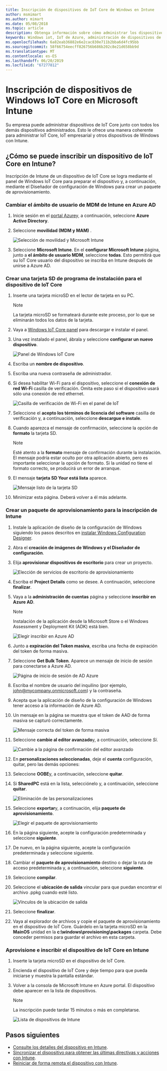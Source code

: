 ```yaml
---
title: Inscripción de dispositivos de IoT Core de Windows en Intune
author: msmimart
ms.author: mimart
ms.date: 05/08/2018
ms.topic: article
description: Obtenga información sobre cómo administrar los dispositivos con administración de dispositivos de Microsoft Intune y Windows IoT.
keywords: Windows iot, IoT de Azure, administración de dispositivos de Intune, administración de dispositivos
ms.openlocfilehash: 6a82eab36882e6e2cac830e711b2bba6d4fc95bb
ms.sourcegitcommit: 58f66754eecff826756b686b202c8e21d658bb9d
ms.translationtype: MT
ms.contentlocale: es-ES
ms.lasthandoff: 06/20/2019
ms.locfileid: "67277812"
---
```

# <a name="enrolling-windows-iot-core-devices-in-microsoft-intune"></a>Inscripción de dispositivos de Windows IoT Core en Microsoft Intune

Su empresa puede administrar dispositivos de IoT Core junto con todos los demás dispositivos administrados. Esto le ofrece una manera coherente para administrar IoT Core, IoT empresarial y otros dispositivos de Windows con Intune.

## <a name="how-do-i-enroll-an-iot-core-device-into-intune"></a>¿Cómo se puede inscribir un dispositivo de IoT Core en Intune?

Inscripción de Intune de un dispositivo de IoT Core se logra mediante el panel de Windows IoT Core para preparar el dispositivo y, a continuación, mediante el Diseñador de configuración de Windows para crear un paquete de aprovisionamiento.

### <a name="change-the-intune-mdm-user-scope-in-azure-ad"></a>Cambiar el ámbito de usuario de MDM de Intune en Azure AD

1. Inicie sesión en el [portal Azure](https://portal.azure.com)y, a continuación, seleccione **Azure Active Directory**.
2. Seleccione **movilidad (MDM y MAM)** .

     ![Selección de movilidad y Microsoft Intune](../media/IntuneDeviceEnrollment/iot-ap-mobility-intune.png)

3. Seleccione **Microsoft Intune**. En el **configurar Microsoft Intune** página, junto a **el ámbito de usuario MDM**, seleccione **todas**. Esto permitirá que su IoT Core usuario del dispositivo se inscriba en Intune después de unirse a Azure AD.

### <a name="create-a-setup-sd-card-for-the-iot-core-device"></a>Crear una tarjeta SD de programa de instalación para el dispositivo de IoT Core

1. Inserte una tarjeta microSD en el lector de tarjeta en su PC.
     > [!NOTE]
     > La tarjeta microSD se formateará durante este proceso, por lo que se eliminarán todos los datos de la tarjeta.
2. Vaya a [Windows IoT Core panel](https://docs.microsoft.com/windows/iot-core/connect-your-device/iotdashboard) para descargar e instalar el panel.
3. Una vez instalado el panel, ábrala y seleccione **configurar un nuevo dispositivo**.

     ![Panel de Windows IoT Core](../media/IntuneDeviceEnrollment/IoT-dashboard-my-devices.png)

4. Escriba un **nombre de dispositivo**.
5. Escriba una nueva contraseña de administrador.
6. Si desea habilitar Wi-Fi para el dispositivo, seleccione el **conexión de red Wi-Fi** casilla de verificación. Omita este paso si el dispositivo usará sólo una conexión de red ethernet.

     ![Casilla de verificación de Wi-Fi en el panel de IoT](../media/IntuneDeviceEnrollment/IoT-dashboard-wifi-connection.png)

7. Seleccione el **acepto los términos de licencia del software** casilla de verificación y, a continuación, seleccione **descargue e instale**.
8. Cuando aparezca el mensaje de confirmación, seleccione la opción de **formato** la tarjeta SD.
     > [!NOTE]
     > Esté atento a la **formato** mensaje de confirmación durante la instalación. El mensaje podría estar oculto por otra aplicación abierto, pero es importante seleccionar la opción de formato. Si la unidad no tiene el formato correcto, se producirá un error de arranque.
9. El mensaje **tarjeta SD Your está lista** aparece.

     ![Mensaje listo de la tarjeta SD](../media/IntuneDeviceEnrollment/IoT-dashboard-sd-card-ready.png)

10. Minimizar esta página.  Deberá volver a él más adelante.

### <a name="create-a-provisioning-package-for-intune-enrollment"></a>Crear un paquete de aprovisionamiento para la inscripción de Intune

1. Instale la aplicación de diseño de la configuración de Windows siguiendo los pasos descritos en [instalar Windows Configuration Designer](https://docs.microsoft.com/windows/configuration/provisioning-packages/provisioning-install-icd).

2. Abra el **creación de imágenes de Windows y el Diseñador de configuración**.
3. Elija **aprovisionar dispositivos de escritorio** para crear un proyecto.

     ![Elección de servicios de escritorio de aprovisionamiento](../media/IntuneDeviceEnrollment/iot-wcd-provision-desktop-devices.png)

4. Escriba el **Project Details** como se desee. A continuación, seleccione **finalizar**.
5. Vaya a la **administración de cuentas** página y seleccione **inscribir en Azure AD**.
     > [!NOTE]
     > Instalación de la aplicación desde la Microsoft Store o el Windows Assessment y Deployment Kit (ADK) está bien.

     ![Elegir inscribir en Azure AD](../media/IntuneDeviceEnrollment/iot-wcd-enroll-in-azure-ad.png)

6. Junto a **expiración del Token masiva**, escriba una fecha de expiración del token de forma masiva.
7. Seleccione **Get Bulk Token**. Aparece un mensaje de inicio de sesión para conectarse a Azure AD.

     ![Página de inicio de sesión de AD Azure](../media/IntuneDeviceEnrollment/iot-wcd-sign-in.png)

8. Escriba el nombre de usuario del inquilino (por ejemplo, john@mycompany.onmicrosoft.com) y la contraseña.
9. Acepta que la aplicación de diseño de la configuración de Windows tener acceso a la información de Azure AD.
10. Un mensaje en la página se muestra que el token de AAD de forma masiva se capturó correctamente.

     ![Mensaje correcta del token de forma masiva](../media/IntuneDeviceEnrollment/iot-wcd-bulk-token-successful.png)

11. Seleccione **cambie al editor avanzado**y, a continuación, seleccione *Sí*.

     ![Cambie a la página de confirmación del editor avanzado](../media/IntuneDeviceEnrollment/iot-wcd-switch-to-advanced-editor.png)

12. En **personalizaciones seleccionadas**, deje el **cuenta** configuración, quitar, pero las demás opciones:
13. Seleccione **OOBE**y, a continuación, seleccione **quitar**.
14. Si **SharedPC** está en la lista, selecciónelo y, a continuación, seleccione **quitar**.

     ![Eliminación de las personalizaciones](../media/IntuneDeviceEnrollment/iot-wcd-select-customizations.png)

15. Seleccione **exportar**y, a continuación, elija **paquete de aprovisionamiento**.

     ![Elegir el paquete de aprovisionamiento](../media/IntuneDeviceEnrollment/iot-wcd-export-provisioning-package.png)

16. En la página siguiente, acepte la configuración predeterminada y seleccione **siguiente**.
17. De nuevo, en la página siguiente, acepte la configuración predeterminada y seleccione siguiente.
18. Cambiar el **paquete de aprovisionamiento** destino o dejar la ruta de acceso predeterminada y, a continuación, seleccione **siguiente**.
19. Seleccione **compilar**.
20. Seleccione el **ubicación de salida** vincular para que puedan encontrar el archivo .ppkg cuando esté listo.

     ![Vínculos de la ubicación de salida](../media/IntuneDeviceEnrollment/iot-wcd-all-done.png)

21. Seleccione **finalizar**.
22. Vaya al explorador de archivos y copie el paquete de aprovisionamiento en el dispositivo de IoT Core. Guárdelo en la tarjeta microSD en la **MainOS** unidad en la **c:\windows\provisioning\packages** carpeta.  Debe conceder permisos para guardar el archivo en esta carpeta.

### <a name="provision-and-enroll-the-iot-core-device-in-intune"></a>Aprovisione e inscribir el dispositivo de IoT Core en Intune

1. Inserte la tarjeta microSD en el dispositivo de IoT Core.
2. Encienda el dispositivo de IoT Core y deje tiempo para que pueda iniciarse y muestra la pantalla estándar.
3. Volver a la consola de Microsoft Intune en Azure portal. El dispositivo debe aparecer en la lista de dispositivos.
     > [!NOTE]
     > La inscripción puede tardar 15 minutos o más en completarse.

     ![Lista de dispositivos de Intune](../media/IntuneDeviceEnrollment/iot-ap-devices-after-enrollment.png)

## <a name="next-steps"></a>Pasos siguientes

- [Consulte los detalles del dispositivo en Intune](https://docs.microsoft.com/intune/device-inventory).
- [Sincronizar el dispositivo para obtener las últimas directivas y acciones con Intune](https://docs.microsoft.com/intune/device-sync).
- [Reiniciar de forma remota el dispositivo con Intune](https://docs.microsoft.com/intune/device-restart).
